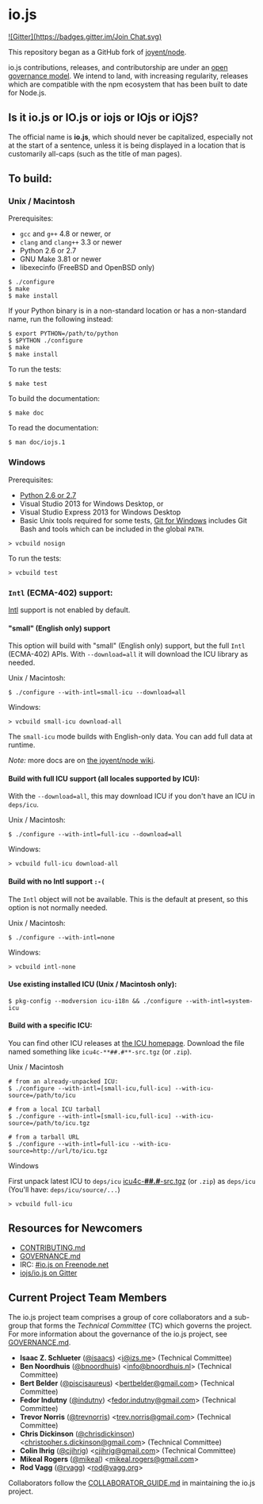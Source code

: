 io.js
===
[![Gitter](https://badges.gitter.im/Join Chat.svg)](https://gitter.im/iojs/io.js?utm_source=badge&utm_medium=badge&utm_campaign=pr-badge&utm_content=badge)

This repository began as a GitHub fork of
[joyent/node](https://github.com/joyent/node).

io.js contributions, releases, and contributorship are under an
[open governance model](./GOVERNANCE.md).
We intend to land, with increasing regularity, releases which are
compatible with the npm ecosystem that has been built to date for Node.js.

## Is it io.js or IO.js or iojs or IOjs or iOjS?

The official name is **io.js**, which should never be capitalized,
especially not at the start of a sentence, unless it is being
displayed in a location that is customarily all-caps (such as
the title of man pages).

## To build:

### Unix / Macintosh

Prerequisites:

* `gcc` and `g++` 4.8 or newer, or
* `clang` and `clang++` 3.3 or newer
* Python 2.6 or 2.7
* GNU Make 3.81 or newer
* libexecinfo (FreeBSD and OpenBSD only)

```text
$ ./configure
$ make
$ make install
```

If your Python binary is in a non-standard location or has a
non-standard name, run the following instead:

```text
$ export PYTHON=/path/to/python
$ $PYTHON ./configure
$ make
$ make install
```

To run the tests:

```text
$ make test
```

To build the documentation:

```text
$ make doc
```

To read the documentation:

```text
$ man doc/iojs.1
```

### Windows

Prerequisites:

* [Python 2.6 or 2.7](https://www.python.org/downloads/)
* Visual Studio 2013 for Windows Desktop, or
* Visual Studio Express 2013 for Windows Desktop
* Basic Unix tools required for some tests,
  [Git for Windows](http://git-scm.com/download/win) includes Git Bash
  and tools which can be included in the global `PATH`.

```text
> vcbuild nosign
```

To run the tests:

```text
> vcbuild test
```

### `Intl` (ECMA-402) support:

[Intl](https://github.com/joyent/node/wiki/Intl) support is not
enabled by default.

#### "small" (English only) support

This option will build with "small" (English only) support, but
the full `Intl` (ECMA-402) APIs.  With `--download=all` it will
download the ICU library as needed.

Unix / Macintosh:

```text
$ ./configure --with-intl=small-icu --download=all
```

Windows:

```text
> vcbuild small-icu download-all
```

The `small-icu` mode builds with English-only data. You can add full
data at runtime.

*Note:* more docs are on
[the joyent/node wiki](https://github.com/joyent/node/wiki/Intl).

#### Build with full ICU support (all locales supported by ICU):

With the `--download=all`, this may download ICU if you don't have an
ICU in `deps/icu`.

Unix / Macintosh:

```text
$ ./configure --with-intl=full-icu --download=all
```

Windows:

```text
> vcbuild full-icu download-all
```

#### Build with no Intl support `:-(`

The `Intl` object will not be available. This is the default at
present, so this option is not normally needed.

Unix / Macintosh:

```text
$ ./configure --with-intl=none
```

Windows:

```text
> vcbuild intl-none
```

#### Use existing installed ICU (Unix / Macintosh only):

```text
$ pkg-config --modversion icu-i18n && ./configure --with-intl=system-icu
```

#### Build with a specific ICU:

You can find other ICU releases at
[the ICU homepage](http://icu-project.org/download).
Download the file named something like `icu4c-**##.#**-src.tgz` (or
`.zip`).

Unix / Macintosh

```text
# from an already-unpacked ICU:
$ ./configure --with-intl=[small-icu,full-icu] --with-icu-source=/path/to/icu

# from a local ICU tarball
$ ./configure --with-intl=[small-icu,full-icu] --with-icu-source=/path/to/icu.tgz

# from a tarball URL
$ ./configure --with-intl=full-icu --with-icu-source=http://url/to/icu.tgz
```

Windows

First unpack latest ICU to `deps/icu`
[icu4c-**##.#**-src.tgz](http://icu-project.org/download) (or `.zip`)
as `deps/icu` (You'll have: `deps/icu/source/...`)

```text
> vcbuild full-icu
```

## Resources for Newcomers

* [CONTRIBUTING.md](./CONTRIBUTING.md)
* [GOVERNANCE.md](./GOVERNANCE.md)
* IRC:
  [#io.js on Freenode.net](http://webchat.freenode.net?channels=io.js&uio=d4)
* [iojs/io.js on Gitter](https://gitter.im/iojs/io.js)



## Current Project Team Members

The io.js project team comprises a group of core collaborators and a sub-group
that forms the _Technical Committee_ (TC) which governs the project. For more
information about the governance of the io.js project, see
[GOVERNANCE.md](./GOVERNANCE.md).

* **Isaac Z. Schlueter** ([@isaacs](https://github.com/isaacs)) &lt;i@izs.me&gt; (Technical Committee)
* **Ben Noordhuis** ([@bnoordhuis](https://github.com/bnoordhuis)) &lt;info@bnoordhuis.nl&gt; (Technical Committee)
* **Bert Belder** ([@piscisaureus](https://github.com/piscisaureus)) &lt;bertbelder@gmail.com&gt; (Technical Committee)
* **Fedor Indutny** ([@indutny](https://github.com/indutny)) &lt;fedor.indutny@gmail.com&gt; (Technical Committee)
* **Trevor Norris** ([@trevnorris](https://github.com/trevnorris)) &lt;trev.norris@gmail.com&gt; (Technical Committee)
* **Chris Dickinson** ([@chrisdickinson](https://github.com/chrisdickinson)) &lt;christopher.s.dickinson@gmail.com&gt; (Technical Committee)
* **Colin Ihrig** ([@cjihrig](https://github.com/cjihrig)) &lt;cjihrig@gmail.com&gt; (Technical Committee)
* **Mikeal Rogers** ([@mikeal](https://github.com/mikeal)) &lt;mikeal.rogers@gmail.com&gt;
* **Rod Vagg** ([@rvagg](https://github.com/rvagg)) &lt;rod@vagg.org&gt;

Collaborators follow the [COLLABORATOR_GUIDE.md](./COLLABORATOR_GUIDE.md) in
maintaining the io.js project.
